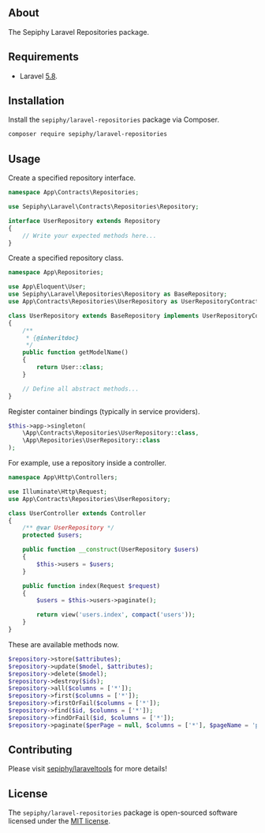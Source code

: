 
## About

The Sepiphy Laravel Repositories package.

## Requirements

- Laravel [5.8](https://laravel.com/docs/5.8).

## Installation

Install the `sepiphy/laravel-repositories` package via Composer.

```bash
composer require sepiphy/laravel-repositories
```

## Usage

Create a specified repository interface.

```php
namespace App\Contracts\Repositories;

use Sepiphy\Laravel\Contracts\Repositories\Repository;

interface UserRepository extends Repository
{
    // Write your expected methods here...
}
```

Create a specified repository class.

```php
namespace App\Repositories;

use App\Eloquent\User;
use Sepiphy\Laravel\Repositories\Repository as BaseRepository;
use App\Contracts\Repositories\UserRepository as UserRepositoryContract;

class UserRepository extends BaseRepository implements UserRepositoryContract
{
    /**
     * {@inheritdoc}
     */
    public function getModelName()
    {
        return User::class;
    }

    // Define all abstract methods...
}
```

Register container bindings (typically in service providers).

```php
$this->app->singleton(
    \App\Contracts\Repositories\UserRepository::class,
    \App\Repositories\UserRepository::class
);
```

For example, use a repository inside a controller.

```php
namespace App\Http\Controllers;

use Illuminate\Http\Request;
use App\Contracts\Repositories\UserRepository;

class UserController extends Controller
{
    /** @var UserRepository */
    protected $users;

    public function __construct(UserRepository $users)
    {
        $this->users = $users;
    }

    public function index(Request $request)
    {
        $users = $this->users->paginate();

        return view('users.index', compact('users'));
    }
}
```

These are available methods now.

```php
$repository->store($attributes);
$repository->update($model, $attributes);
$repository->delete($model);
$repository->destroy($ids);
$repository->all($columns = ['*']);
$repository->first($columns = ['*']);
$repository->firstOrFail($columns = ['*']);
$repository->find($id, $columns = ['*']);
$repository->findOrFail($id, $columns = ['*']);
$repository->paginate($perPage = null, $columns = ['*'], $pageName = 'page', $page = null);
```

## Contributing

Please visit [sepiphy/laraveltools](../../README.md) for more details!

## License

The `sepiphy/laravel-repositories` package is open-sourced software licensed under the [MIT license](LICENSE.md).
